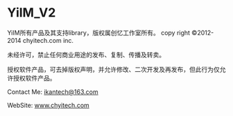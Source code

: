 YiIM_V2
===============

YiIM所有产品及其支持library，版权属创忆工作室所有。
copy right ©2012-2014 chyitech.com inc.

未经许可，禁止任何商业用途的发布、复制、传播及转卖。

授权软件产品，可去掉版权声明，并允许修改、二次开发及再发布，但此行为仅允许授权软件产品。

Contact Me: ikantech@163.com

WebSite: www.chyitech.com
